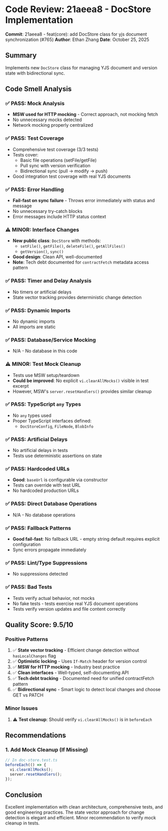 # Code Review: 21aeea8 - DocStore Implementation

**Commit**: 21aeea8 - feat(core): add DocStore class for yjs document synchronization (#765)
**Author**: Ethan Zhang
**Date**: October 25, 2025

## Summary
Implements new `DocStore` class for managing YJS document and version state with bidirectional sync.

## Code Smell Analysis

### ✅ PASS: Mock Analysis
- **MSW used for HTTP mocking** - Correct approach, not mocking fetch
- No unnecessary mocks detected
- Network mocking properly centralized

### ✅ PASS: Test Coverage
- Comprehensive test coverage (3/3 tests)
- Tests cover:
  - Basic file operations (setFile/getFile)
  - Pull sync with version verification
  - Bidirectional sync (pull → modify → push)
- Good integration test coverage with real YJS documents

### ✅ PASS: Error Handling
- **Fail-fast on sync failure** - Throws error immediately with status and message
- No unnecessary try-catch blocks
- Error messages include HTTP status context

### ⚠️ MINOR: Interface Changes
- **New public class**: `DocStore` with methods:
  - `setFile()`, `getFile()`, `deleteFile()`, `getAllFiles()`
  - `getVersion()`, `sync()`
- **Good design**: Clean API, well-documented
- **Note**: Tech debt documented for `contractFetch` metadata access pattern

### ✅ PASS: Timer and Delay Analysis
- No timers or artificial delays
- State vector tracking provides deterministic change detection

### ✅ PASS: Dynamic Imports
- No dynamic imports
- All imports are static

### ✅ PASS: Database/Service Mocking
- N/A - No database in this code

### ⚠️ MINOR: Test Mock Cleanup
- Tests use MSW setup/teardown
- **Could be improved**: No explicit `vi.clearAllMocks()` visible in test excerpt
- However, MSW's `server.resetHandlers()` provides similar cleanup

### ✅ PASS: TypeScript `any` Types
- No `any` types used
- Proper TypeScript interfaces defined:
  - `DocStoreConfig`, `FileNode`, `BlobInfo`

### ✅ PASS: Artificial Delays
- No artificial delays in tests
- Tests use deterministic assertions on state

### ✅ PASS: Hardcoded URLs
- **Good**: `baseUrl` is configurable via constructor
- Tests can override with test URL
- No hardcoded production URLs

### ✅ PASS: Direct Database Operations
- N/A - No database operations

### ✅ PASS: Fallback Patterns
- **Good fail-fast**: No fallback URL - empty string default requires explicit configuration
- Sync errors propagate immediately

### ✅ PASS: Lint/Type Suppressions
- No suppressions detected

### ✅ PASS: Bad Tests
- Tests verify actual behavior, not mocks
- No fake tests - tests exercise real YJS document operations
- Tests verify version updates and file content correctly

## Quality Score: 9.5/10

### Positive Patterns
1. ✅ **State vector tracking** - Efficient change detection without `hasLocalChanges` flag
2. ✅ **Optimistic locking** - Uses `If-Match` header for version control
3. ✅ **MSW for HTTP mocking** - Industry best practice
4. ✅ **Clean interfaces** - Well-typed, self-documenting API
5. ✅ **Tech debt tracking** - Documented need for unified contractFetch pattern
6. ✅ **Bidirectional sync** - Smart logic to detect local changes and choose GET vs PATCH

### Minor Issues
1. ⚠️ **Test cleanup**: Should verify `vi.clearAllMocks()` is in `beforeEach`

## Recommendations

### 1. Add Mock Cleanup (If Missing)
```typescript
// In doc-store.test.ts
beforeEach(() => {
  vi.clearAllMocks();
  server.resetHandlers();
});
```

## Conclusion
Excellent implementation with clean architecture, comprehensive tests, and good engineering practices. The state vector approach for change detection is elegant and efficient. Minor recommendation to verify mock cleanup in tests.

